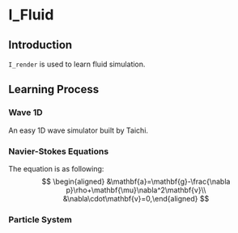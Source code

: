 # I_Fluid
## Introduction
`I_render` is used to learn fluid simulation.

## Learning Process
### Wave 1D
An easy 1D wave simulator built by Taichi.
### Navier-Stokes Equations
The equation is as following: 
$$
\begin{aligned}
&\mathbf{a}=\mathbf{g}-\frac{\nabla p}\rho+\mathbf{\mu}\nabla^2\mathbf{v}\\
&\nabla\cdot\mathbf{v}=0,\end{aligned}
$$
### Particle System